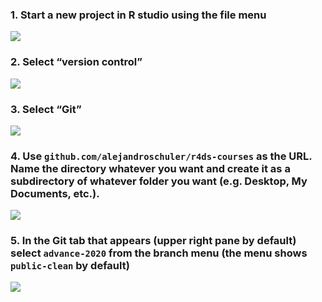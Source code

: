 ### 1. Start a new project in R studio using the file menu

![](images/1.png)

### 2. Select “version control”

![](images/2.png)

### 3. Select “Git”

![](images/3.png)

### 4. Use `github.com/alejandroschuler/r4ds-courses` as the URL. Name the directory whatever you want and create it as a subdirectory of whatever folder you want (e.g. Desktop, My Documents, etc.).

![](images/4.png)

### 5. In the Git tab that appears (upper right pane by default) select `advance-2020` from the branch menu (the menu shows `public-clean` by default)

![](images/5.png)

